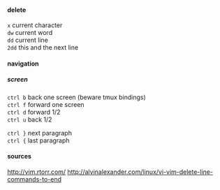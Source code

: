 #### delete
`x` current character  
`dw` current word  
`dd` current line  
`2dd` this and the next line  

#### navigation
##### screen
`ctrl b` back one screen (beware tmux bindings)  
`ctrl f` forward one screen  
`ctrl d` forward 1/2  
`ctrl u` back 1/2  

`ctrl }` next paragraph  
`ctrl {` last paragraph  

#### sources
http://vim.rtorr.com/
http://alvinalexander.com/linux/vi-vim-delete-line-commands-to-end